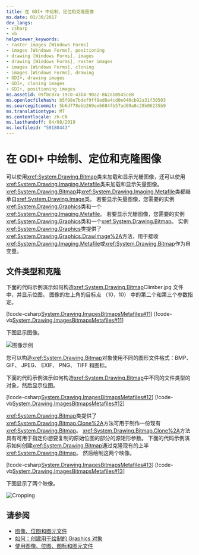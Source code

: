 ```yaml
---
title: 在 GDI+ 中绘制、定位和克隆图像
ms.date: 03/30/2017
dev_langs:
- csharp
- vb
helpviewer_keywords:
- raster images [Windows Forms]
- images [Windows Forms], positioning
- drawing [Windows Forms], images
- drawing [Windows Forms], raster images
- images [Windows Forms], cloning
- images [Windows Forms], drawing
- GDI+, drawing images
- GDI+, cloning images
- GDI+, positioning images
ms.assetid: 09f0c07a-19c0-43b4-90a2-862a10545ce8
ms.openlocfilehash: b5f98e7bdef9ff8ed0a4cd0e040cb92a31f30503
ms.sourcegitcommit: 5b6d778ebb269ee6684fb57ad69a8c28b06235b9
ms.translationtype: MT
ms.contentlocale: zh-CN
ms.lasthandoff: 04/08/2019
ms.locfileid: "59188443"
---
```

# <a name="drawing-positioning-and-cloning-images-in-gdi"></a>在 GDI+ 中绘制、定位和克隆图像
可以使用<xref:System.Drawing.Bitmap>类来加载和显示光栅图像，还可以使用<xref:System.Drawing.Imaging.Metafile>类来加载和显示矢量图像。 <xref:System.Drawing.Bitmap>并<xref:System.Drawing.Imaging.Metafile>类都继承自<xref:System.Drawing.Image>类。 若要显示矢量图像，您需要的实例<xref:System.Drawing.Graphics>类和一个<xref:System.Drawing.Imaging.Metafile>。 若要显示光栅图像，您需要的实例<xref:System.Drawing.Graphics>类和一个<xref:System.Drawing.Bitmap>。 实例<xref:System.Drawing.Graphics>类提供了<xref:System.Drawing.Graphics.DrawImage%2A>方法，用于接收<xref:System.Drawing.Imaging.Metafile>或<xref:System.Drawing.Bitmap>作为自变量。  
  
## <a name="file-types-and-cloning"></a>文件类型和克隆  
 下面的代码示例演示如何构造<xref:System.Drawing.Bitmap>Climber.jpg 文件中，并显示位图。 图像的左上角的目标点 （10，10） 中的第二个和第三个参数指定。  
  
 [!code-csharp[System.Drawing.ImagesBitmapsMetafiles#11](~/samples/snippets/csharp/VS_Snippets_Winforms/System.Drawing.ImagesBitmapsMetafiles/CS/Class1.cs#11)]
 [!code-vb[System.Drawing.ImagesBitmapsMetafiles#11](~/samples/snippets/visualbasic/VS_Snippets_Winforms/System.Drawing.ImagesBitmapsMetafiles/VB/Class1.vb#11)]  
  
 下图显示图像。  
  
 ![图像示例](./media/aboutgdip03-art04.gif "AboutGdip03_Art04")  
  
 您可以构造<xref:System.Drawing.Bitmap>对象使用不同的图形文件格式：BMP、 GIF、 JPEG、 EXIF、 PNG、 TIFF 和图标。  
  
 下面的代码示例演示如何构造<xref:System.Drawing.Bitmap>中不同的文件类型的对象，然后显示位图。  
  
 [!code-csharp[System.Drawing.ImagesBitmapsMetafiles#12](~/samples/snippets/csharp/VS_Snippets_Winforms/System.Drawing.ImagesBitmapsMetafiles/CS/Class1.cs#12)]
 [!code-vb[System.Drawing.ImagesBitmapsMetafiles#12](~/samples/snippets/visualbasic/VS_Snippets_Winforms/System.Drawing.ImagesBitmapsMetafiles/VB/Class1.vb#12)]  
  
 <xref:System.Drawing.Bitmap>类提供了<xref:System.Drawing.Bitmap.Clone%2A>方法可用于制作一份现有<xref:System.Drawing.Bitmap>。 <xref:System.Drawing.Bitmap.Clone%2A>方法具有可用于指定你想要复制的原始位图的部分的源矩形参数。 下面的代码示例演示如何创建<xref:System.Drawing.Bitmap>通过克隆现有的上半<xref:System.Drawing.Bitmap>。 然后绘制这两个映像。  
  
 [!code-csharp[System.Drawing.ImagesBitmapsMetafiles#13](~/samples/snippets/csharp/VS_Snippets_Winforms/System.Drawing.ImagesBitmapsMetafiles/CS/Class1.cs#13)]
 [!code-vb[System.Drawing.ImagesBitmapsMetafiles#13](~/samples/snippets/visualbasic/VS_Snippets_Winforms/System.Drawing.ImagesBitmapsMetafiles/VB/Class1.vb#13)]  
  
 下图显示了两个映像。  
  
 ![Cropping](./media/aboutgdip03-art05.gif "AboutGdip03_Art05")  
  
## <a name="see-also"></a>请参阅

- [图像、位图和图元文件](images-bitmaps-and-metafiles.md)
- [如何：创建用于绘制的 Graphics 对象](how-to-create-graphics-objects-for-drawing.md)
- [使用图像、位图、图标和图元文件](working-with-images-bitmaps-icons-and-metafiles.md)
